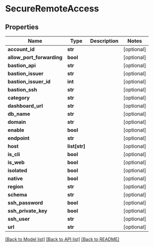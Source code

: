 # SecureRemoteAccess

## Properties
Name | Type | Description | Notes
------------ | ------------- | ------------- | -------------
**account_id** | **str** |  | [optional] 
**allow_port_forwarding** | **bool** |  | [optional] 
**bastion_api** | **str** |  | [optional] 
**bastion_issuer** | **str** |  | [optional] 
**bastion_issuer_id** | **int** |  | [optional] 
**bastion_ssh** | **str** |  | [optional] 
**category** | **str** |  | [optional] 
**dashboard_url** | **str** |  | [optional] 
**db_name** | **str** |  | [optional] 
**domain** | **str** |  | [optional] 
**enable** | **bool** |  | [optional] 
**endpoint** | **str** |  | [optional] 
**host** | **list[str]** |  | [optional] 
**is_cli** | **bool** |  | [optional] 
**is_web** | **bool** |  | [optional] 
**isolated** | **bool** |  | [optional] 
**native** | **bool** |  | [optional] 
**region** | **str** |  | [optional] 
**schema** | **str** |  | [optional] 
**ssh_password** | **bool** |  | [optional] 
**ssh_private_key** | **bool** |  | [optional] 
**ssh_user** | **str** |  | [optional] 
**url** | **str** |  | [optional] 

[[Back to Model list]](../README.md#documentation-for-models) [[Back to API list]](../README.md#documentation-for-api-endpoints) [[Back to README]](../README.md)


